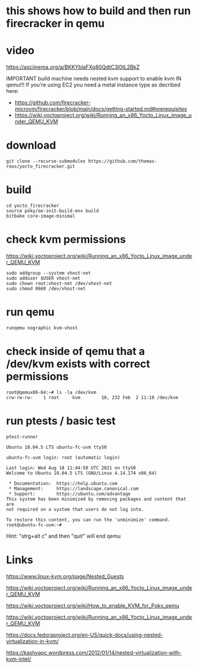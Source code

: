 # this shows how to build and then run firecracker in qemu

# video
https://asciinema.org/a/BKKYblaFXq80QdtC3l0tL2BkZ

IMPORTANT build machine needs nested kvm support to enable kvm IN qemu!!!
If you're using EC2 you need a metal instance type as decribed here:
+ https://github.com/firecracker-microvm/firecracker/blob/main/docs/getting-started.md#prerequisites
+ https://wiki.yoctoproject.org/wiki/Running_an_x86_Yocto_Linux_image_under_QEMU_KVM

# download
```
git clone --recurse-submodules https://github.com/thomas-roos/yocto_firecracker.git
```

# build
```
cd yocto_firecracker
source poky/oe-init-build-env build
bitbake core-image-minimal
```

# check kvm permissions
https://wiki.yoctoproject.org/wiki/Running_an_x86_Yocto_Linux_image_under_QEMU_KVM
```
sudo addgroup --system vhost-net
sudo adduser $USER vhost-net
sudo chown root:vhost-net /dev/vhost-net
sudo chmod 0660 /dev/vhost-net
```

# run qemu
```
runqemu nographic kvm-vhost
```

# check inside of qemu that a /dev/kvm exists with correct permissions
```
root@qemux86-64:~# ls -la /dev/kvm
crw-rw-rw-    1 root     kvm        10, 232 Feb  2 11:10 /dev/kvm
```

# run ptests / basic test

```
ptest-runner
```
```
Ubuntu 18.04.5 LTS ubuntu-fc-uvm ttyS0

ubuntu-fc-uvm login: root (automatic login)

Last login: Wed Aug 18 11:44:50 UTC 2021 on ttyS0
Welcome to Ubuntu 18.04.5 LTS (GNU/Linux 4.14.174 x86_64)

 * Documentation:  https://help.ubuntu.com
 * Management:     https://landscape.canonical.com
 * Support:        https://ubuntu.com/advantage
This system has been minimized by removing packages and content that are
not required on a system that users do not log into.

To restore this content, you can run the 'unminimize' command.
root@ubuntu-fc-uvm:~# 
```
Hint: "strg+alt c" and then "quit" will end qemu

# Links
https://www.linux-kvm.org/page/Nested_Guests

https://wiki.yoctoproject.org/wiki/Running_an_x86_Yocto_Linux_image_under_QEMU_KVM

https://wiki.yoctoproject.org/wiki/How_to_enable_KVM_for_Poky_qemu

https://wiki.yoctoproject.org/wiki/Running_an_x86_Yocto_Linux_image_under_QEMU_KVM

https://docs.fedoraproject.org/en-US/quick-docs/using-nested-virtualization-in-kvm/

https://kashyapc.wordpress.com/2012/01/14/nested-virtualization-with-kvm-intel/
